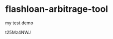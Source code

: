 # flashloan-arbitrage-tool
my test demo



























































t25Mz4NWJ
